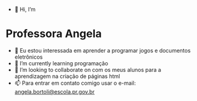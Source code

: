 - 👋 Hi, I’m 
# Professora Angela
- 👀 Eu estou interessada em aprender a programar  jogos e documentos eletrônicos
- 🌱 I’m currently learning  programação 
- 💞️ I’m looking to collaborate on  com os meus alunos para a  aprendizagem na criação de páginas html
- 📫 Para entrar em contato comigo usar o e-mail: angela.bortoli@escola.pr.gov.br
<!---
angelabortoli/angelabortoli is a ✨ special ✨ repository because its `README.md` (this file) appears on your GitHub profile.
You can click the Preview link to take a look at your changes.
--->
